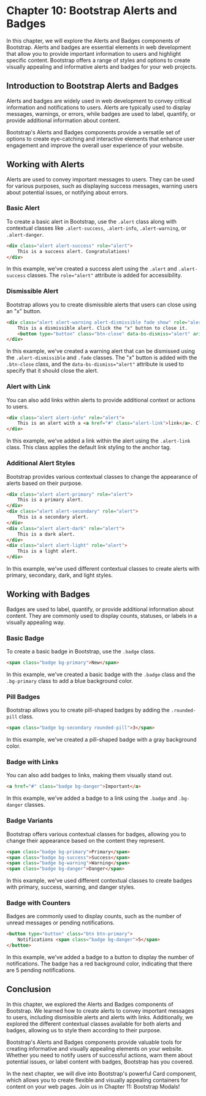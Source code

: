 # Chapter 10: Bootstrap Alerts and Badges

In this chapter, we will explore the Alerts and Badges components of Bootstrap. Alerts and badges are essential elements in web development that allow you to provide important information to users and highlight specific content. Bootstrap offers a range of styles and options to create visually appealing and informative alerts and badges for your web projects.

## Introduction to Bootstrap Alerts and Badges

Alerts and badges are widely used in web development to convey critical information and notifications to users. Alerts are typically used to display messages, warnings, or errors, while badges are used to label, quantify, or provide additional information about content.

Bootstrap's Alerts and Badges components provide a versatile set of options to create eye-catching and interactive elements that enhance user engagement and improve the overall user experience of your website.

## Working with Alerts

Alerts are used to convey important messages to users. They can be used for various purposes, such as displaying success messages, warning users about potential issues, or notifying about errors.

### Basic Alert

To create a basic alert in Bootstrap, use the `.alert` class along with contextual classes like `.alert-success`, `.alert-info`, `.alert-warning`, or `.alert-danger`.

```html
<div class="alert alert-success" role="alert">
    This is a success alert. Congratulations!
</div>
```

In this example, we've created a success alert using the `.alert` and `.alert-success` classes. The `role="alert"` attribute is added for accessibility.

### Dismissible Alert

Bootstrap allows you to create dismissible alerts that users can close using an "x" button.

```html
<div class="alert alert-warning alert-dismissible fade show" role="alert">
    This is a dismissible alert. Click the "x" button to close it.
    <button type="button" class="btn-close" data-bs-dismiss="alert" aria-label="Close"></button>
</div>
```

In this example, we've created a warning alert that can be dismissed using the `.alert-dismissible` and `.fade` classes. The "x" button is added with the `.btn-close` class, and the `data-bs-dismiss="alert"` attribute is used to specify that it should close the alert.

### Alert with Link

You can also add links within alerts to provide additional context or actions to users.

```html
<div class="alert alert-info" role="alert">
    This is an alert with a <a href="#" class="alert-link">link</a>. Click the link for more information.
</div>
```

In this example, we've added a link within the alert using the `.alert-link` class. This class applies the default link styling to the anchor tag.

### Additional Alert Styles

Bootstrap provides various contextual classes to change the appearance of alerts based on their purpose.

```html
<div class="alert alert-primary" role="alert">
    This is a primary alert.
</div>
<div class="alert alert-secondary" role="alert">
    This is a secondary alert.
</div>
<div class="alert alert-dark" role="alert">
    This is a dark alert.
</div>
<div class="alert alert-light" role="alert">
    This is a light alert.
</div>
```

In this example, we've used different contextual classes to create alerts with primary, secondary, dark, and light styles.

## Working with Badges

Badges are used to label, quantify, or provide additional information about content. They are commonly used to display counts, statuses, or labels in a visually appealing way.

### Basic Badge

To create a basic badge in Bootstrap, use the `.badge` class.

```html
<span class="badge bg-primary">New</span>
```

In this example, we've created a basic badge with the `.badge` class and the `.bg-primary` class to add a blue background color.

### Pill Badges

Bootstrap allows you to create pill-shaped badges by adding the `.rounded-pill` class.

```html
<span class="badge bg-secondary rounded-pill">3</span>
```

In this example, we've created a pill-shaped badge with a gray background color.

### Badge with Links

You can also add badges to links, making them visually stand out.

```html
<a href="#" class="badge bg-danger">Important</a>
```

In this example, we've added a badge to a link using the `.badge` and `.bg-danger` classes.

### Badge Variants

Bootstrap offers various contextual classes for badges, allowing you to change their appearance based on the content they represent.

```html
<span class="badge bg-primary">Primary</span>
<span class="badge bg-success">Success</span>
<span class="badge bg-warning">Warning</span>
<span class="badge bg-danger">Danger</span>
```

In this example, we've used different contextual classes to create badges with primary, success, warning, and danger styles.

### Badge with Counters

Badges are commonly used to display counts, such as the number of unread messages or pending notifications.

```html
<button type="button" class="btn btn-primary">
    Notifications <span class="badge bg-danger">5</span>
</button>
```

In this example, we've added a badge to a button to display the number of notifications. The badge has a red background color, indicating that there are 5 pending notifications.

## Conclusion

In this chapter, we explored the Alerts and Badges components of Bootstrap. We learned how to create alerts to convey important messages to users, including dismissible alerts and alerts with links. Additionally, we explored the different contextual classes available for both alerts and badges, allowing us to style them according to their purpose.

Bootstrap's Alerts and Badges components provide valuable tools for creating informative and visually appealing elements on your website. Whether you need to notify users of successful actions, warn them about potential issues, or label content with badges, Bootstrap has you covered.

In the next chapter, we will dive into Bootstrap's powerful Card component, which allows you to create flexible and visually appealing containers for content on your web pages. Join us in Chapter 11: Bootstrap Modals!